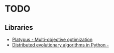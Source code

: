 # TODO

## Libraries

* [Platypus - Multi-objective optimization][1]
* [Distributed evolutionary algorithms in Python - ][2]

[1]: https://platypus.readthedocs.io/en/latest/
[2]: https://deap.readthedocs.io/en/master/